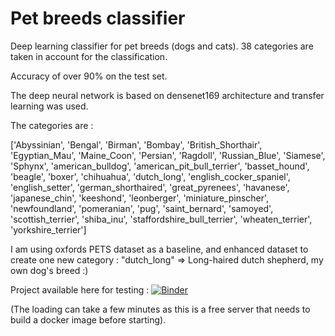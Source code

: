 # Pet breeds classifier 

Deep learning classifier for pet breeds (dogs and cats). 38 categories are taken in account for the classification. 

Accuracy of over 90% on the test set.

The deep neural network is based on densenet169 architecture and transfer learning was used. 

The categories are : 

['Abyssinian', 'Bengal', 'Birman', 'Bombay', 'British_Shorthair', 'Egyptian_Mau', 'Maine_Coon', 'Persian', 'Ragdoll', 'Russian_Blue', 'Siamese', 'Sphynx', 'american_bulldog', 'american_pit_bull_terrier', 'basset_hound', 'beagle', 'boxer', 'chihuahua', 'dutch_long', 'english_cocker_spaniel', 'english_setter', 'german_shorthaired', 'great_pyrenees', 'havanese', 'japanese_chin', 'keeshond', 'leonberger', 'miniature_pinscher', 'newfoundland', 'pomeranian', 'pug', 'saint_bernard', 'samoyed', 'scottish_terrier', 'shiba_inu', 'staffordshire_bull_terrier', 'wheaten_terrier', 'yorkshire_terrier']

I am using oxfords PETS dataset as a baseline, and enhanced dataset to create one new category : "dutch_long" => Long-haired dutch shepherd, my own dog's breed :)

Project available here for testing : [![Binder](https://mybinder.org/badge_logo.svg)](https://mybinder.org/v2/gh/Lledune/Pet-Breeds/main?urlpath=%2Fvoila%2Frender%2Fapp.ipynb)

(The loading can take a few minutes as this is a free server that needs to build a docker image before starting).
